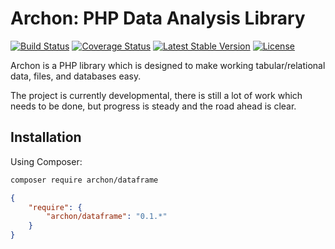 # Archon: PHP Data Analysis Library

[![Build Status](https://travis-ci.org/HWGehring/Archon.png?branch=master)](https://travis-ci.org/HWGehring/Archon)
[![Coverage Status](https://coveralls.io/repos/HWGehring/Archon/badge.svg?branch=master&service=github)](https://coveralls.io/github/HWGehring/Archon?branch=master)
[![Latest Stable Version](https://poser.pugx.org/archon/dataframe/v/stable)](https://packagist.org/packages/archon/dataframe)
[![License](https://poser.pugx.org/archon/dataframe/license)](https://packagist.org/packages/archon/dataframe)

Archon is a PHP library which is designed to make working tabular/relational data, files, and databases easy.

The project is currently developmental, there is still a lot of work which needs to be done, but progress is steady and the road ahead is clear.

## Installation

Using Composer:

```sh
composer require archon/dataframe
```

```json
{
    "require": {
        "archon/dataframe": "0.1.*"
    }
}
```